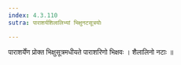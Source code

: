 ```yaml
---
index: 4.3.110
sutra: पाराशर्यशिलालिभ्यां भिक्षुनटसूत्रयोः

---
```

 पाराशर्येंण प्रोक्त भिक्षुसूत्रमधीयते पाराशरिणो भिक्षवः । शैलालिनो नटाः ॥